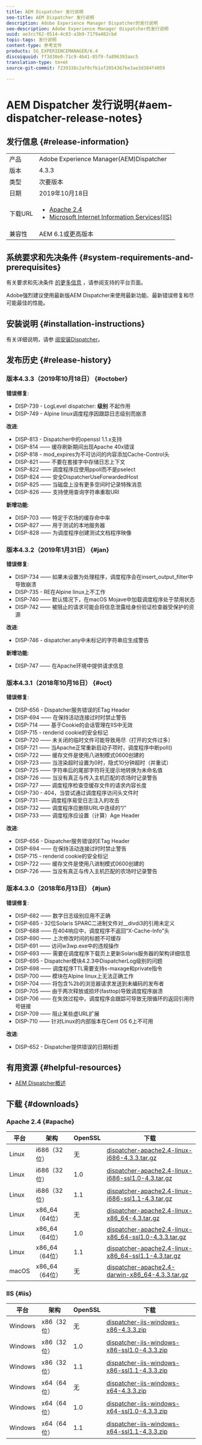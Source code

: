 ```yaml
---
title: AEM Dispatcher 发行说明
seo-title: AEM Dispatcher 发行说明
description: Adobe Experience Manager Dispatcher的发行说明
seo-description: Adobe Experience Manager Dispatcher的发行说明
uuid: ae3ccf62-0514-4c03-a3b9-7179a482cbd
topic-tags: 发行说明
content-type: 参考文件
products: SG_EXPERIENCEMANAGER/6.4
discoiquuid: ff3d38e0-71c9-4b41-85f9-fa896393aac5
translation-type: tm+mt
source-git-commit: f239338c2af0cfb1af2054367be3ae3d384f4059

---
```



# AEM Dispatcher 发行说明{#aem-dispatcher-release-notes}

## 发行信息 {#release-information}

|  |  |
|--- |--- |
| 产品 | Adobe Experience Manager(AEM)Dispatcher |
| 版本 | 4.3.3 |
| 类型 | 次要版本 |
| 日期 | 2019年10月18日 |
| 下载URL | <ul><li>[Apache 2.4](release-notes.md#apache)</li><li>[Microsoft Internet Information Services(IIS)](release-notes.md#iis)</li></ul> |
| 兼容性 | AEM 6.1或更高版本 |

## 系统要求和先决条件 {#system-requirements-and-prerequisites}

有关要求和先决条件 [的更多信息](https://helpx.adobe.com/experience-manager/6-4/sites/deploying/using/technical-requirements.html) ，请参阅支持的平台页面。

Adobe强烈建议使用最新版AEM Dispatcher来使用最新功能、最新错误修复和尽可能最佳的性能。

## 安装说明 {#installation-instructions}

有关详细说明，请参 [阅安装Dispatcher](dispatcher-install.md)。

## 发布历史 {#release-history}

### 版本4.3.3（2019年10月18日） {#october}

**错误修复**:

* DISP-739 - LogLevel dispatcher: **级别** 不起作用
* DISP-749 - Alpine linux调度程序因跟踪日志级别而崩溃

**改进**:

* DISP-813 - Dispatcher中的openssl 1.1.x支持
* DISP-814 —— 缓存刷新期间出现Apache 40x错误
* DISP-818 - mod_expires为不可访问的内容添加Cache-Control头
* DISP-821 —— 不要在套接字中存储日志上下文
* DISP-822 —— 调度程序应使用ppoll而不是pselect
* DISP-824 —— 安全DispatcherUseForwardedHost
* DISP-825 —— 当磁盘上没有更多空间时记录特殊消息
* DISP-826 —— 支持使用查询字符串重取URI

**新增功能**:

* DISP-703 —— 特定于农场的缓存命中率
* DISP-827 —— 用于测试的本地服务器
* DISP-828 —— 为调度程序创建测试文档程序映像

### 版本4.3.2（2019年1月31日） {#jan}

**错误修复**:

* DISP-734 —— 如果未设置为处理程序，调度程序会在insert_output_filter中导致崩溃
* DISP-735 - RE在Alpine linux上不工作
* DISP-740 —— 默认情况下，在macOS Mojave中加载调度程序处于禁用状态
* DISP-742 —— 被阻止的请求可能会将信息泄露给身份验证检查器受保护的资源

**改进**:

* DISP-746 - dispatcher.any中未标记的字符串应生成警告

**新增功能**:

* DISP-747 —— 在Apache环境中提供请求信息

### 版本4.3.1（2018年10月16日） {#oct}

**错误修复**:

* DISP-656 - Dispatcher服务错误的ETag Header
* DISP-694 —— 在保持活动连接过时时禁止警告
* DISP-714 —— 基于Cookie的会话管理在IIS中无效
* DISP-715 - renderid cookie的安全标记
* DISP-720 —— 未关闭的临时文件可能导致用尽（打开的文件过多）
* DISP-721 —— 当Apache正常重新启动子项时，调度程序中断poll()
* DISP-722 —— 缓存文件是使用八进制模式0600创建的
* DISP-723 —— 当渲染超时设置为0时，隐式10分钟超时（并重试）
* DISP-725 —— 字符串后的尾部字符将无提示地转换为未命名值
* DISP-726 —— 当没有真正与传入主机匹配的农场时记录警告
* DISP-727 —— 调度程序检查空缓存文件的请求内容长度
* DISP-730 - 404，当尝试通过调度程序访问头文件时
* DISP-731 —— 调度程序易受日志注入的攻击
* DISP-732 —— 调度程序应删除URL中连续的“/”
* DISP-733 —— 调度程序应设置（计算）Age Header

**改进**:

* DISP-656 - Dispatcher服务错误的ETag Header
* DISP-694 —— 在保持活动连接过时时禁止警告
* DISP-715 - renderid cookie的安全标记
* DISP-722 —— 缓存文件是使用八进制模式0600创建的
* DISP-726 —— 当没有真正与传入主机匹配的农场时记录警告

### 版本4.3.0（2018年6月13日） {#jun}

**错误修复**:

* DISP-682 —— 数字日志级别应用不正确
* DISP-685 - 32位Solaris SPARC二进制文件对__divdi3的引用未定义
* DISP-688 —— 在404响应中，调度程序不返回“X-Cache-Info”头
* DISP-690 —— 上次修改时间的标题不可缓存
* DISP-691 —— 访问w3wp.exe中的违规操作
* DISP-693 —— 需要在调度程序下载页上更新Solaris服务器的架构详细信息
* DISP-695 - Dispatcher模块4.2.3中DispatcherLog级别的问题
* DISP-698 —— 调度程序TTL需要支持s-maxage和private指令
* DISP-700 —— 模块在Alpine linux上无法正确工作
* DISP-704 —— 将包含%2b的浏览器请求发送到未编码的发布者
* DISP-705 —— 由于两次释放或损坏(fasttop)导致调度程序崩溃
* DISP-706 —— 在失效过程中，调度程序会跟踪可导致无限循环的返回引用符号链接
* DISP-709 —— 阻止某些虚URL扩展
* DISP-710 —— 针对Linux的内部版本在Cent OS 6上不可用

**改进**:

* DISP-652 - Dispatcher提供错误的日期标题

## 有用资源 {#helpful-resources}

* [AEM Dispatcher概述](dispatcher.md)

## 下载 {#downloads}

### Apache 2.4 {#apache}

| 平台 | 架构 | OpenSSL | 下载 |
|---|---|---|---|
| Linux | i686（32位） | 无 | [dispatcher-apache2.4-linux-i686-4.3.3.tar.gz](https://download.macromedia.com/dispatcher/download/dispatcher-apache2.4-linux-i686-4.3.3.tar.gz) |
| Linux | i686（32位） | 1.0 | [dispatcher-apache2.4-linux-i686-ssl1.0-4.3.tar.gz](https://download.macromedia.com/dispatcher/download/dispatcher-apache2.4-linux-i686-ssl1.0-4.3.3.tar.gz) |
| Linux | i686（32位） | 1.1 | [dispatcher-apache2.4-linux-i686-ssl1.1-4.3.tar.gz](https://download.macromedia.com/dispatcher/download/dispatcher-apache2.4-linux-i686-ssl1.1-4.3.3.tar.gz) |
| Linux | x86_64（64位） | 无 | [dispatcher-apache2.4-linux-x86_64-4.3.tar.gz](https://download.macromedia.com/dispatcher/download/dispatcher-apache2.4-linux-x86_64-4.3.3.tar.gz) |
| Linux | x86_64（64位） | 1.0 | [dispatcher-apache2.4-linux-x86_64-ssl1.0-4.3.3.tar.gz](https://download.macromedia.com/dispatcher/download/dispatcher-apache2.4-linux-x86_64-ssl1.0-4.3.3.tar.gz) |
| Linux | x86_64（64位） | 1.1 | [dispatcher-apache2.4-linux-x86_64-ssl1.1-4.3.tar.gz](https://download.macromedia.com/dispatcher/download/dispatcher-apache2.4-linux-x86_64-ssl1.1-4.3.3.tar.gz) |
| macOS | x86_64（64位） | 无 | [dispatcher-apache2.4-darwin-x86_64-4.3.3.tar.gz](https://download.macromedia.com/dispatcher/download/dispatcher-apache2.4-darwin-x86_64-4.3.3.tar.gz) |

### IIS {#iis}

| 平台 | 架构 | OpenSSL | 下载 |
|---|---|---|---|
| Windows | x86（32位） | 无 | [dispatcher-iis-windows-x86-4.3.3.zip](https://download.macromedia.com/dispatcher/download/dispatcher-iis-windows-x86-4.3.3.zip) |
| Windows | x86（32位） | 1.0 | [dispatcher-iis-windows-x86-ssl1.0-4.3.3.zip](https://download.macromedia.com/dispatcher/download/dispatcher-iis-windows-x86-ssl1.0-4.3.3.zip) |
| Windows | x86（32位） | 1.1 | [dispatcher-iis-windows-x86-ssl1.1-4.3.3.zip](https://download.macromedia.com/dispatcher/download/dispatcher-iis-windows-x86-ssl1.1-4.3.3.zip) |
| Windows | x64（64位） | 无 | [dispatcher-iis-windows-x64-4.3.3.zip](https://download.macromedia.com/dispatcher/download/dispatcher-iis-windows-x64-4.3.3.zip) |
| Windows | x64（64位） | 1.0 | [dispatcher-iis-windows-x64-ssl1.0-4.3.3.zip](https://download.macromedia.com/dispatcher/download/dispatcher-iis-windows-x64-ssl1.0-4.3.3.zip) |
| Windows | x64（64位） | 1.1 | [dispatcher-iis-windows-x64-ssl1.1-4.3.3.zip](https://download.macromedia.com/dispatcher/download/dispatcher-iis-windows-x64-ssl1.1-4.3.3.zip) |
